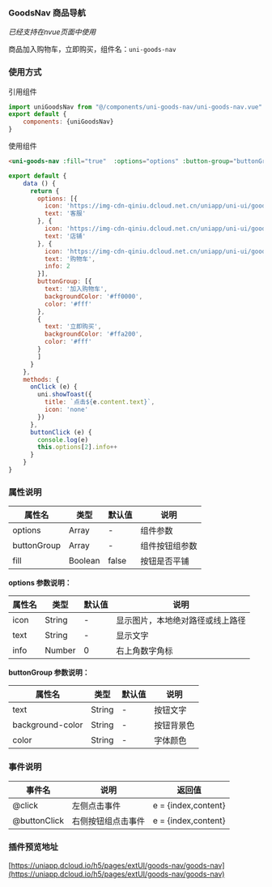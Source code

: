 
### GoodsNav 商品导航
*已经支持在nvue页面中使用*

商品加入购物车，立即购买，组件名：`uni-goods-nav`

### 使用方式

引用组件 

```javascript
import uniGoodsNav from "@/components/uni-goods-nav/uni-goods-nav.vue"
export default {
    components: {uniGoodsNav}
}
```

使用组件

```html
<uni-goods-nav :fill="true"  :options="options" :button-group="buttonGroup"  @click="onClick" @buttonClick="buttonClick" />
```

```javascript
export default {
	data () {
	  return {
	    options: [{
	      icon: 'https://img-cdn-qiniu.dcloud.net.cn/uniapp/uni-ui/goodsnav/kefu.png',
	      text: '客服'
	    }, {
	      icon: 'https://img-cdn-qiniu.dcloud.net.cn/uniapp/uni-ui/goodsnav/dianpu.png',
	      text: '店铺'
	    }, {
	      icon: 'https://img-cdn-qiniu.dcloud.net.cn/uniapp/uni-ui/goodsnav/carts.png',
	      text: '购物车',
	      info: 2
	    }],
	    buttonGroup: [{
	      text: '加入购物车',
	      backgroundColor: '#ff0000',
	      color: '#fff'
	    },
	    {
	      text: '立即购买',
	      backgroundColor: '#ffa200',
	      color: '#fff'
	    }
	    ]
	  }
	},
	methods: {
	  onClick (e) {
	    uni.showToast({
	      title: `点击${e.content.text}`,
	      icon: 'none'
	    })
	  },
	  buttonClick (e) {
	    console.log(e)
	    this.options[2].info++
	  }
	}
}
```

### 属性说明

|属性名		|类型	|默认值	|说明			|
|---		|----	|---	|---			|
|options	|Array	|-		|组件参数		|
|buttonGroup|Array	|-		|组件按钮组参数	|
|fill		|Boolean|false	|按钮是否平铺	|


**options 参数说明：**

|属性名	|类型	|默认值	|说明								|
|---	|----	|---	|---								|
|icon	|String	|-		|显示图片，本地绝对路径或线上路径	|
|text	|String	|-		|显示文字							|
|info	|Number	|0		|右上角数字角标						|

**buttonGroup 参数说明：**

|属性名				|类型	|默认值	|说明		|
|---				|----	|---	|---		|
|text				|String	|-		|按钮文字	|
|background-color	|String	|-		|按钮背景色	|
|color				|String	|-		|字体颜色	|

### 事件说明

|事件名			|说明				|返回值				|
|---			|---				|---				|
|@click			|左侧点击事件		|e = {index,content}|
|@buttonClick	|右侧按钮组点击事件	|e = {index,content}|

### 插件预览地址

[https://uniapp.dcloud.io/h5/pages/extUI/goods-nav/goods-nav](https://uniapp.dcloud.io/h5/pages/extUI/goods-nav/goods-nav)